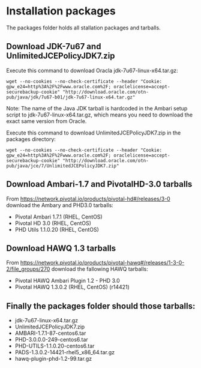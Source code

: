 # Installation packages
The packages folder holds all stallation packages and tarballs. 

## Download JDK-7u67 and UnlimitedJCEPolicyJDK7.zip
Execute this command to download Oracla jdk-7u67-linux-x64.tar.gz:
```
wget --no-cookies --no-check-certificate --header "Cookie: gpw_e24=http%3A%2F%2Fwww.oracle.com%2F; oraclelicense=accept-securebackup-cookie" "http://download.oracle.com/otn-pub/java/jdk/7u67-b01/jdk-7u67-linux-x64.tar.gz"
```
Note: The name of the Java JDK tarball is hardcoded in the Ambari setup script to jdk-7u67-linux-x64.tar.gz, which means you need to download the exact same version from Oracle.

Execute this command to download  UnlimitedJCEPolicyJDK7.zip in the packages directory:
```
wget --no-cookies --no-check-certificate --header "Cookie: gpw_e24=http%3A%2F%2Fwww.oracle.com%2F; oraclelicense=accept-securebackup-cookie" "http://download.oracle.com/otn-pub/java/jce/7/UnlimitedJCEPolicyJDK7.zip"
```
## Download Ambari-1.7 and PivotalHD-3.0 tarballs
From https://network.pivotal.io/products/pivotal-hd#/releases/3-0 download the Ambary and PHD3.0 tarballs:
* Pivotal Ambari 1.7.1 (RHEL, CentOS)
* Pivotal HD 3.0 (RHEL, CentOS)
* PHD Utils 1.1.0.20 (RHEL, CentOS)

## Download HAWQ 1.3 tarballs
From https://network.pivotal.io/products/pivotal-hawq#/releases/1-3-0-2/file_groups/270 download the fallowing HAWQ tarballs:
* Pivotal HAWQ Ambari Plugin 1.2 - PHD 3.0
* Pivotal HAWQ 1.3.0.2 (RHEL, CentOS) (r14421)

## Finally the packages folder should those tarballs:
* jdk-7u67-linux-x64.tar.gz
* UnlimitedJCEPolicyJDK7.zip
* AMBARI-1.7.1-87-centos6.tar
* PHD-3.0.0.0-249-centos6.tar
* PHD-UTILS-1.1.0.20-centos6.tar
* PADS-1.3.0.2-14421-rhel5_x86_64.tar.gz
* hawq-plugin-phd-1.2-99.tar.gz
